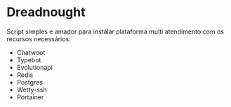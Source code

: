 # Dreadnought

Script simples e amador para instalar plataforma multi atendimento com os recursos necessários:
- Chatwoot
- Typebot
- Evolutionapi
- Redis
- Postgres
- Wetty-ssh
- Portainer

